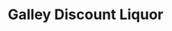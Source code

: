 ---
title: "Galley Discount Liquor"
url: /colorado-springs/galley-discount-liquor/
shop: alcohol
---
